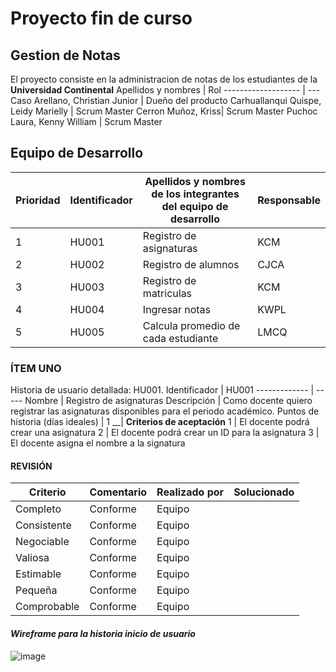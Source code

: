 
# Proyecto fin de curso
## Gestion de Notas
El proyecto consiste en la administracion de notas de los estudiantes de la **Universidad Continental**
Apellidos y nombres | Rol
------------------- | ---
Caso Arellano, Christian Junior | Dueño del producto
Carhuallanqui Quispe, Leidy Marielly | Scrum Master
Cerron Muñoz, Kriss| Scrum Master
Puchoc Laura, Kenny William | Scrum Master

## Equipo de Desarrollo

|Prioridad|Identificador| Apellidos y nombres de los integrantes del equipo de desarrollo|Responsable|
|---------|-------------|----------------------------------------------------------------|-----------|
|    1    |    HU001    |Registro de asignaturas             |    KCM    |
|    2    |    HU002    |Registro de alumnos                 |    CJCA   |
|    3    |    HU003    |Registro de matriculas              |    KCM    |
|    4    |    HU004    |Ingresar notas                      |    KWPL   |
|    5    |    HU005    |Calcula promedio de cada estudiante |    LMCQ   |




### ÍTEM UNO
Historia de usuario detallada: HU001.
Identificador | HU001
------------- | -----
Nombre | Registro de asignaturas
Descripción | 	Como docente quiero registrar las asignaturas disponibles para el periodo académico.
Puntos de historia (días ideales) |	1
__| **Criterios de aceptación**	
1 |	El docente podrá crear una asignatura
2 |	El docente podrá crear un ID para la asignatura
3 | El docente asigna el nombre a la signatura


#### **REVISIÓN**
Criterio | Comentario | Realizado por | Solucionado
---------|------------|---------------|------------
Completo | Conforme | Equipo
Consistente | Conforme | Equipo
Negociable | Conforme | Equipo
Valiosa | Conforme | Equipo
Estimable | Conforme | Equipo
Pequeña | Conforme | Equipo
Comprobable | Conforme | Equipo

#### *Wireframe para la historia inicio de usuario*
![image](https:)
